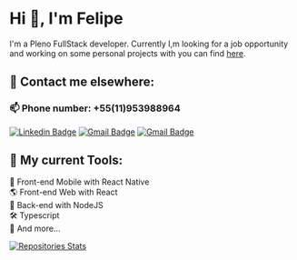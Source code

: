 # Hi 👋, I'm Felipe

I'm a Pleno FullStack developer. Currently I,m looking for a job opportunity and working on some personal projects with you can find [here](https://github.com/Feelpe?tab=repositories).

## 🤝 Contact me elsewhere:

### 📫 Phone number: +55(11)953988964

[![Linkedin Badge](https://img.shields.io/badge/LinkedIn-0077B5?style=for-the-badge&logo=linkedin&logoColor=white)](https://linkedin.com/in/felipe-creator/) 
[![Gmail Badge](https://img.shields.io/badge/felipesscreator@gmail.com-D14836?style=for-the-badge&logo=gmail&logoColor=white)](mailto:felipesscreator@gmail.com)
[![Gmail Badge](https://img.shields.io/badge/Discord-7289DA?style=for-the-badge&logo=discord&logoColor=white)](https://discord.gg/#2327)

## 🧰 My current Tools:

📲 Front-end Mobile with React Native \
🌎 Front-end Web with React \
📡 Back-end with NodeJS \
🛠️ Typescript \
🧰 And more...

[![Repositories Stats](https://github-readme-stats.vercel.app/api/top-langs/?username=feelpe&count_private=true&langs_count=10&theme=calm&layout=compact)](https://github.com/Feelpe?tab=repositories)
